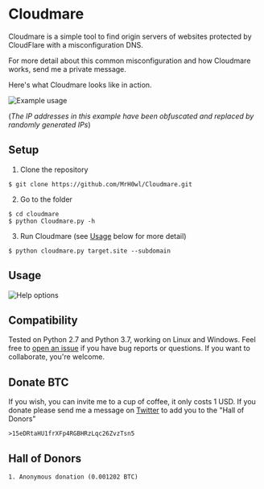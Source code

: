 # Cloudmare

Cloudmare is a simple tool to find origin servers of websites protected by CloudFlare with a misconfiguration DNS.

For more detail about this common misconfiguration and how Cloudmare works, send me a private message.

Here's what Cloudmare looks like in action.

![Example usage](https://i.imgur.com/XLpvDb5.png "Example usage")

(_The IP addresses in this example have been obfuscated and replaced by randomly generated IPs_)

## Setup

1) Clone the repository

```
$ git clone https://github.com/MrH0wl/Cloudmare.git
```

2) Go to the folder

```
$ cd cloudmare
$ python Cloudmare.py -h
```

3) Run Cloudmare (see [Usage](#usage) below for more detail)

```
$ python cloudmare.py target.site --subdomain
```

## Usage

![Help options](https://i.imgur.com/sOC0ZQF.png "Help options")

## Compatibility

Tested on Python 2.7 and Python 3.7, working on Linux and Windows. Feel free to [open an issue] if you have bug reports or questions. If you want to collaborate, you're welcome.

[open an issue]: https://github.com/MrH0wl/Cloudmare/issues/new

## Donate BTC

If you wish, you can invite me to a cup of coffee, it only costs 1 USD. If you donate please send me a message on [Twitter] to add you to the "Hall of Donors"

[Twitter]: https://twitter.com/SecMare
```
>15eDRtaHU1frXFp4RGBHRzLqc26ZvzTsn5
```

## Hall of Donors

```
1. Anonymous donation (0.001202 BTC)
```
